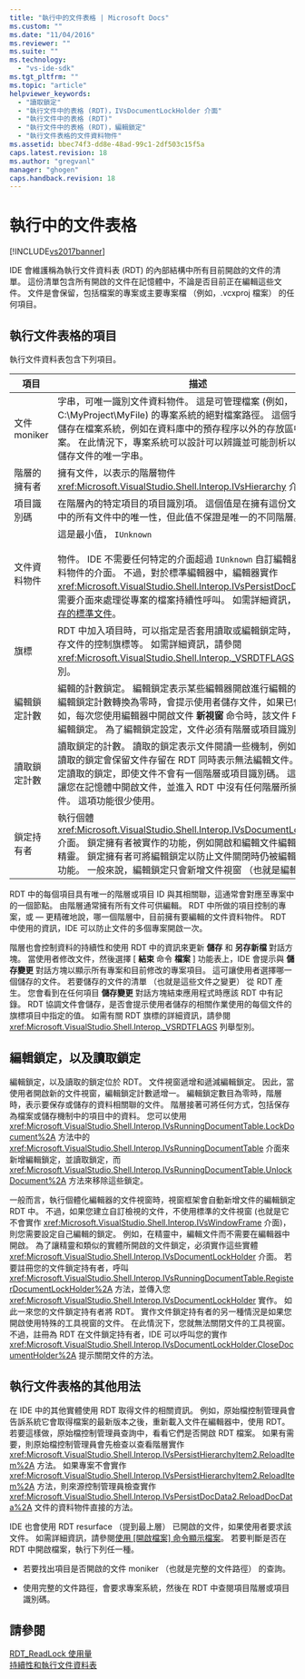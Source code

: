```yaml
---
title: "執行中的文件表格 | Microsoft Docs"
ms.custom: ""
ms.date: "11/04/2016"
ms.reviewer: ""
ms.suite: ""
ms.technology: 
  - "vs-ide-sdk"
ms.tgt_pltfrm: ""
ms.topic: "article"
helpviewer_keywords: 
  - "讀取鎖定"
  - "執行文件中的表格 (RDT)，IVsDocumentLockHolder 介面"
  - "執行文件中的表格 (RDT)"
  - "執行文件中的表格 (RDT)，編輯鎖定"
  - "執行文件表格的文件資料物件"
ms.assetid: bbec74f3-dd8e-48ad-99c1-2df503c15f5a
caps.latest.revision: 18
ms.author: "gregvanl"
manager: "ghogen"
caps.handback.revision: 18
---
```

# 執行中的文件表格
[!INCLUDE[vs2017banner](../../code-quality/includes/vs2017banner.md)]

IDE 會維護稱為執行文件資料表 \(RDT\) 的內部結構中所有目前開啟的文件的清單。 這份清單包含所有開啟的文件在記憶體中，不論是否目前正在編輯這些文件。 文件是會保留，包括檔案的專案或主要專案檔 （例如，.vcxproj 檔案） 的任何項目。  
  
## 執行文件表格的項目  
 執行文件資料表包含下列項目。  
  
|項目|描述|  
|--------|--------|  
|文件 moniker|字串，可唯一識別文件資料物件。 這是可管理檔案 \(例如，C:\\MyProject\\MyFile\) 的專案系統的絕對檔案路徑。 這個字串也用於儲存在檔案系統，例如在資料庫中的預存程序以外的存放區中的專案。 在此情況下，專案系統可以設計可以辨識並可能剖析以判斷如何儲存文件的唯一字串。|  
|階層的擁有者|擁有文件，以表示的階層物件 <xref:Microsoft.VisualStudio.Shell.Interop.IVsHierarchy> 介面。|  
|項目識別碼|在階層內的特定項目的項目識別項。 這個值是在擁有這份文件的階層中的所有文件中的唯一性，但此值不保證是唯一的不同階層。|  
|文件資料物件|這是最小值， `IUnknown`<br /><br /> 物件。 IDE 不需要任何特定的介面超過 `IUnknown` 自訂編輯器的文件資料物件的介面。 不過，對於標準編輯器中，編輯器實作 <xref:Microsoft.VisualStudio.Shell.Interop.IVsPersistDocData2> 時，需要介面來處理從專案的檔案持續性呼叫。 如需詳細資訊，請參閱[儲存的標準文件](../../extensibility/internals/saving-a-standard-document.md)。|  
|旗標|RDT 中加入項目時，可以指定是否套用讀取或編輯鎖定時，是否已儲存文件的控制旗標等。 如需詳細資訊，請參閱 <xref:Microsoft.VisualStudio.Shell.Interop._VSRDTFLAGS> 列舉型別。|  
|編輯鎖定計數|編輯的計數鎖定。 編輯鎖定表示某些編輯器開啟進行編輯的文件。 當編輯鎖定計數轉換為零時，會提示使用者儲存文件，如果已修改。 例如，每次您使用編輯器中開啟文件 **新視窗** 命令時，該文件 RDT 加入編輯鎖定。 為了編輯鎖定設定，文件必須有階層或項目識別碼。|  
|讀取鎖定計數|讀取鎖定的計數。 讀取的鎖定表示文件閱讀一些機制，例如的精靈。 讀取的鎖定會保留文件存留在 RDT 同時表示無法編輯文件。 您可以設定讀取的鎖定，即使文件不會有一個階層或項目識別碼。 這項功能可讓您在記憶體中開啟文件，並進入 RDT 中沒有任何階層所擁有的文件。 這項功能很少使用。|  
|鎖定持有者|執行個體 <xref:Microsoft.VisualStudio.Shell.Interop.IVsDocumentLockHolder> 介面。 鎖定擁有者被實作的功能，例如開啟和編輯文件編輯器以外的精靈。 鎖定擁有者可將編輯鎖定以防止文件關閉時仍被編輯的文件的功能。 一般來說，編輯鎖定只會新增文件視窗 （也就是編輯器）。|  
  
 RDT 中的每個項目具有唯一的階層或項目 ID 與其相關聯，這通常會對應至專案中的一個節點。 由階層通常擁有所有文件可供編輯。 RDT 中所做的項目控制的專案，或 — 更精確地說，哪一個階層中，目前擁有要編輯的文件資料物件。 RDT 中使用的資訊，IDE 可以防止文件的多個專案開啟一次。  
  
 階層也會控制資料的持續性和使用 RDT 中的資訊來更新 **儲存** 和 **另存新檔** 對話方塊。 當使用者修改文件，然後選擇 \[ **結束** 命令 **檔案** \] 功能表上，IDE 會提示與 **儲存變更** 對話方塊以顯示所有專案和目前修改的專案項目。 這可讓使用者選擇哪一個儲存的文件。 若要儲存的文件的清單 （也就是這些文件之變更） 從 RDT 產生。 您會看到在任何項目 **儲存變更** 對話方塊結束應用程式時應該 RDT 中有記錄。 RDT 協調文件會儲存，是否會提示使用者儲存的相關作業使用的每個文件的旗標項目中指定的值。 如需有關 RDT 旗標的詳細資訊，請參閱 <xref:Microsoft.VisualStudio.Shell.Interop._VSRDTFLAGS> 列舉型別。  
  
## 編輯鎖定，以及讀取鎖定  
 編輯鎖定，以及讀取的鎖定位於 RDT。 文件視窗遞增和遞減編輯鎖定。 因此，當使用者開啟新的文件視窗，編輯鎖定計數遞增一。 編輯鎖定數目為零時，階層時，表示要保存或儲存的資料相關聯的文件。 階層接著可將任何方式，包括保存為檔案或儲存機制中的項目中的資料。 您可以使用 <xref:Microsoft.VisualStudio.Shell.Interop.IVsRunningDocumentTable.LockDocument%2A> 方法中的 <xref:Microsoft.VisualStudio.Shell.Interop.IVsRunningDocumentTable> 介面來新增編輯鎖定，並讀取鎖定，而 <xref:Microsoft.VisualStudio.Shell.Interop.IVsRunningDocumentTable.UnlockDocument%2A> 方法來移除這些鎖定。  
  
 一般而言，執行個體化編輯器的文件視窗時，視窗框架會自動新增文件的編輯鎖定 RDT 中。 不過，如果您建立自訂檢視的文件，不使用標準的文件視窗 \(也就是它不會實作 <xref:Microsoft.VisualStudio.Shell.Interop.IVsWindowFrame> 介面\)，則您需要設定自己編輯的鎖定。 例如，在精靈中，編輯文件而不需要在編輯器中開啟。 為了讓精靈和類似的實體所開啟的文件鎖定，必須實作這些實體 <xref:Microsoft.VisualStudio.Shell.Interop.IVsDocumentLockHolder> 介面。 若要註冊您的文件鎖定持有者，呼叫 <xref:Microsoft.VisualStudio.Shell.Interop.IVsRunningDocumentTable.RegisterDocumentLockHolder%2A> 方法，並傳入您 <xref:Microsoft.VisualStudio.Shell.Interop.IVsDocumentLockHolder> 實作。 如此一來您的文件鎖定持有者將 RDT。 實作文件鎖定持有者的另一種情況是如果您開啟使用特殊的工具視窗的文件。 在此情況下，您就無法關閉文件的工具視窗。 不過，註冊為 RDT 在文件鎖定持有者，IDE 可以呼叫您的實作 <xref:Microsoft.VisualStudio.Shell.Interop.IVsDocumentLockHolder.CloseDocumentHolder%2A> 提示關閉文件的方法。  
  
## 執行文件表格的其他用法  
 在 IDE 中的其他實體使用 RDT 取得文件的相關資訊。 例如，原始檔控制管理員會告訴系統它會取得檔案的最新版本之後，重新載入文件在編輯器中，使用 RDT。 若要這樣做，原始檔控制管理員查詢中，看看它們是否開啟 RDT 檔案。 如果有需要，則原始檔控制管理員會先檢查以查看階層實作 <xref:Microsoft.VisualStudio.Shell.Interop.IVsPersistHierarchyItem2.ReloadItem%2A> 方法。 如果專案不會實作 <xref:Microsoft.VisualStudio.Shell.Interop.IVsPersistHierarchyItem2.ReloadItem%2A> 方法，則來源控制管理員檢查實作 <xref:Microsoft.VisualStudio.Shell.Interop.IVsPersistDocData2.ReloadDocData%2A> 文件的資料物件直接的方法。  
  
 IDE 也會使用 RDT resurface （提到最上層） 已開啟的文件，如果使用者要求該文件。 如需詳細資訊，請參閱[使用 \[開啟檔案\] 命令顯示檔案](../Topic/Displaying%20Files%20By%20Using%20the%20Open%20File%20Command.md)。 若要判斷是否在 RDT 中開啟檔案，執行下列任一種。  
  
-   若要找出項目是否開啟的文件 moniker （也就是完整的文件路徑） 的查詢。  
  
-   使用完整的文件路徑，會要求專案系統，然後在 RDT 中查閱項目階層或項目識別碼。  
  
## 請參閱  
 [RDT\_ReadLock 使用量](../../extensibility/internals/rdt-readlock-usage.md)   
 [持續性和執行文件資料表](../../extensibility/internals/persistence-and-the-running-document-table.md)
